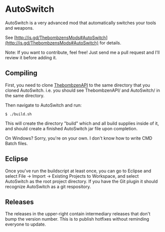 # AutoSwitch #

AutoSwitch is a very advanced mod that automatically switches your tools and weapons.

See [http://is.gd/ThebombzensMods#AutoSwitch](http://is.gd/ThebombzensMods#AutoSwitch) for details.

Note: If you want to contribute, feel free! Just send me a pull request and I'll review it before adding it.

## Compiling ##

First, you need to clone [ThebombzenAPI](https://github.com/thebombzen/ThebombzenAPI) to the same directory that you cloned AutoSwitch. i.e. you should see ThebombzenAPI/ and AutoSwitch/ in the same directory.

Then navigate to AutoSwitch and run:

	$ ./build.sh

This will create the directory "build" which and all build supplies inside of it, and should create a finished AutoSwitch jar file upon completion.

On Windows? Sorry, you're on your own. I don't know how to write CMD Batch files. 

## Eclipse ##

Once you've run the buildscript at least once, you can go to Eclipse and select File -> Import -> Existing Projects to Workspace, and select AutoSwitch as the root project directory. If you have the Git plugin it should recognize AutoSwitch as a git respository.

## Releases ##

The releases in the upper-right contain intermediary releases that don't bump the version number. This is to publish hotfixes without reminding everyone to update.


